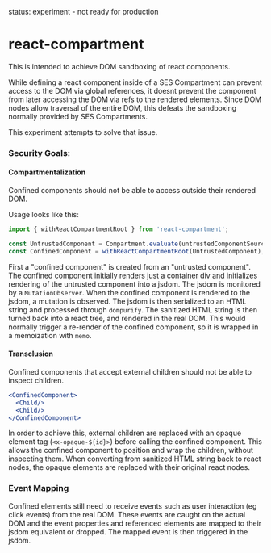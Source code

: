 status: experiment - not ready for production

# react-compartment

This is intended to achieve DOM sandboxing of react components.

While defining a react component inside of a SES Compartment can prevent access to the DOM via global references, it doesnt prevent the component from later accessing the DOM via refs to the rendered elements. Since DOM nodes allow traversal of the entire DOM, this defeats the sandboxing normally provided by SES Compartments.

This experiment attempts to solve that issue.

### Security Goals:

#### Compartmentalization

Confined components should not be able to access outside their rendered DOM.

Usage looks like this:
```js
import { withReactCompartmentRoot } from 'react-compartment';

const UntrustedComponent = Compartment.evaluate(untrustedComponentSource);
const ConfinedComponent = withReactCompartmentRoot(UntrustedComponent);
```

First a "confined component" is created from an "untrusted component".
The confined component initially renders just a container div and initializes rendering of the untrusted component into a jsdom.
The jsdom is monitored by a `MutationObserver`.
When the confined component is rendered to the jsdom, a mutation is observed.
The jsdom is then serialized to an HTML string and processed through `dompurify`.
The sanitized HTML string is then turned back into a react tree, and rendered in the real DOM.
This would normally trigger a re-render of the confined component, so it is wrapped in a memoization with `memo`.

#### Transclusion

Confined components that accept external children should not be able to inspect children.
```jsx
<ConfinedComponent>
  <Child/>
  <Child/>
</ConfinedComponent>
```
In order to achieve this, external children are replaced with an opaque element tag (`<x-opaque-${id}>`) before calling the confined component. This allows the confined component to position and wrap the children, without inspecting them.
When converting from sanitized HTML string back to react nodes, the opaque elements are replaced with their original react nodes.

### Event Mapping

Confined elements still need to receive events such as user interaction (eg click events) from the real DOM. These events are caught on the actual DOM and the event properties and referenced elements are mapped to their jsdom equivalent or dropped.
The mapped event is then triggered in the jsdom.
